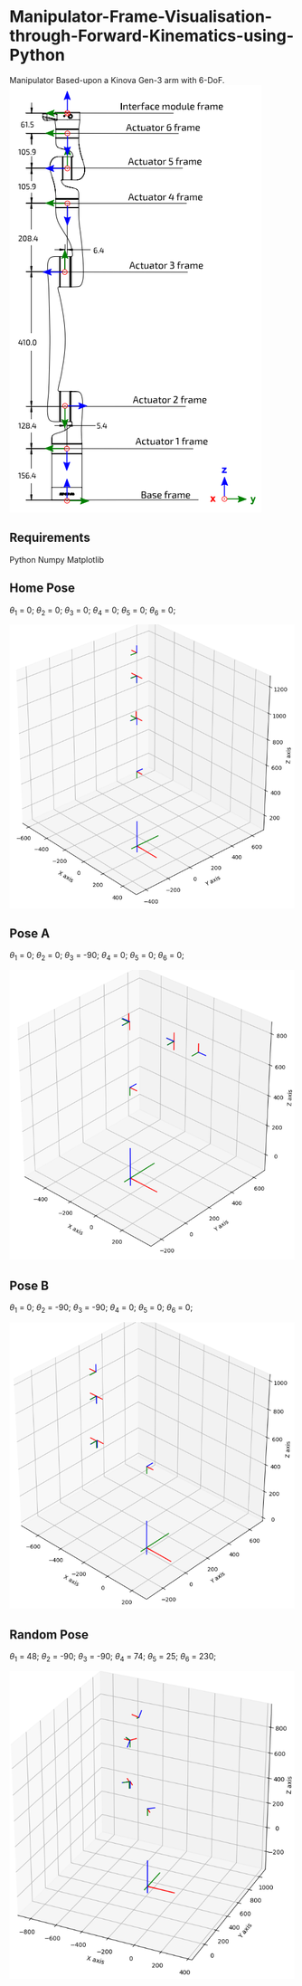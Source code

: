 # Manipulator-Frame-Visualisation-through-Forward-Kinematics-using-Python

Manipulator Based-upon a Kinova Gen-3 arm with 6-DoF.
![Kinova Gen3 Frames](assets/KinovaGen3Frames.png)

## Requirements

Python
Numpy
Matplotlib

## Home Pose

$\theta_{1}$ = 0;
$\theta_{2}$ = 0;
$\theta_{3}$ = 0;
$\theta_{4}$ = 0;
$\theta_{5}$ = 0;
$\theta_{6}$ = 0;

![Home Pose](assets/Home_Pose.png)

## Pose A

$\theta_{1}$ = 0;
$\theta_{2}$ = 0;
$\theta_{3}$ = -90;
$\theta_{4}$ = 0;
$\theta_{5}$ = 0;
$\theta_{6}$ = 0;

![Pose A](assets/Pose_A.png)

## Pose B

$\theta_{1}$ = 0;
$\theta_{2}$ = -90;
$\theta_{3}$ = -90;
$\theta_{4}$ = 0;
$\theta_{5}$ = 0;
$\theta_{6}$ = 0;

![Pose B](assets/Pose_B.png)

## Random Pose

$\theta_{1}$ = 48;
$\theta_{2}$ = -90;
$\theta_{3}$ = -90;
$\theta_{4}$ = 74;
$\theta_{5}$ = 25;
$\theta_{6}$ = 230;

![Random Pose](assets/Random_Pose.png)
